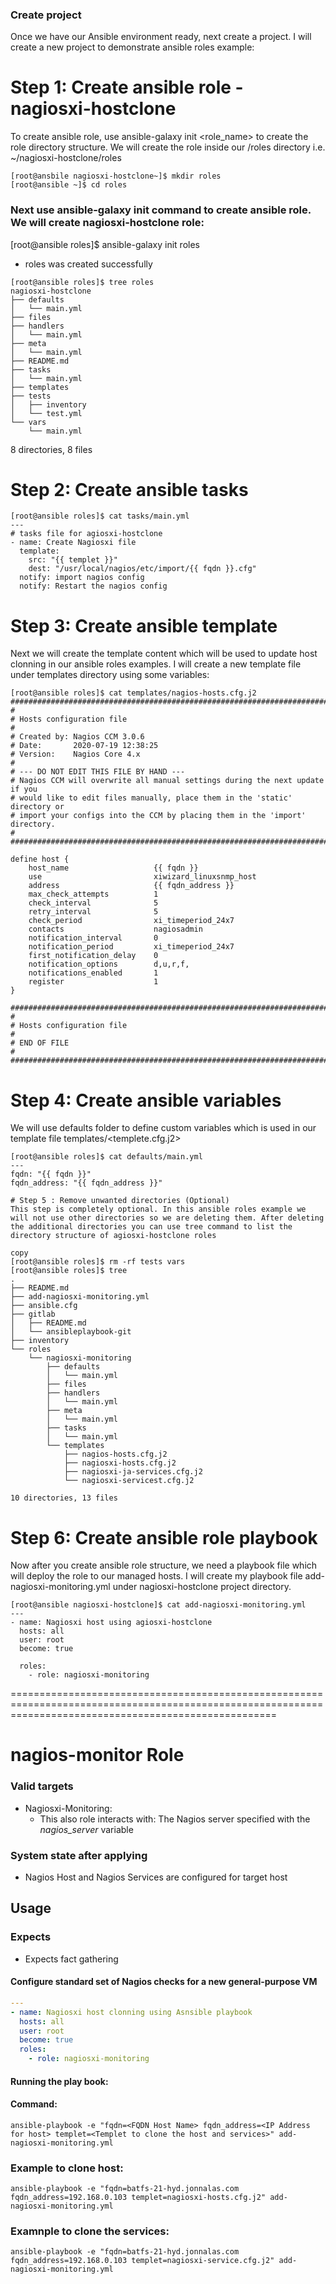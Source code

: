 ### Create project
Once we have our Ansible environment ready, next create a project. I will create a new project to demonstrate ansible roles example:

# Step 1: Create ansible role - nagiosxi-hostclone
To create ansible role, use ansible-galaxy init <role_name> to create the role directory structure.
We will create the role inside our <project>/roles directory i.e. ~/nagiosxi-hostclone/roles
```
[root@ansbile nagiosxi-hostclone~]$ mkdir roles
[root@ansible ~]$ cd roles
```
### Next use ansible-galaxy init command to create ansible role. We will create nagiosxi-hostclone role:

[root@ansible roles]$ ansible-galaxy init roles
- roles was created successfully
```
[root@ansible roles]$ tree roles
nagiosxi-hostclone
├── defaults
│   └── main.yml
├── files
├── handlers
│   └── main.yml
├── meta
│   └── main.yml
├── README.md
├── tasks
│   └── main.yml
├── templates
├── tests
│   ├── inventory
│   └── test.yml
└── vars
    └── main.yml
```
8 directories, 8 files

# Step 2: Create ansible tasks
```
[root@ansible roles]$ cat tasks/main.yml 
---
# tasks file for agiosxi-hostclone
- name: Create Nagiosxi file 
  template:
    src: "{{ templet }}"
    dest: "/usr/local/nagios/etc/import/{{ fqdn }}.cfg"
  notify: import nagios config
  notify: Restart the nagios config
```
# Step 3: Create ansible template

Next we will create the template content which will be used to update host clonning in our ansible roles examples. I will create a new template file under templates directory using some variables:
```
[root@ansible roles]$ cat templates/nagios-hosts.cfg.j2 
###############################################################################
#
# Hosts configuration file
#
# Created by: Nagios CCM 3.0.6
# Date:       2020-07-19 12:38:25
# Version:    Nagios Core 4.x
#
# --- DO NOT EDIT THIS FILE BY HAND --- 
# Nagios CCM will overwrite all manual settings during the next update if you 
# would like to edit files manually, place them in the 'static' directory or 
# import your configs into the CCM by placing them in the 'import' directory.
#
###############################################################################

define host {
    host_name                   {{ fqdn }}
    use                         xiwizard_linuxsnmp_host
    address                     {{ fqdn_address }}
    max_check_attempts          1
    check_interval              5
    retry_interval              5
    check_period                xi_timeperiod_24x7
    contacts                    nagiosadmin
    notification_interval       0
    notification_period         xi_timeperiod_24x7
    first_notification_delay    0
    notification_options        d,u,r,f,
    notifications_enabled       1
    register                    1
}

###############################################################################
#
# Hosts configuration file
#
# END OF FILE
#
###############################################################################
```
# Step 4: Create ansible variables

We will use defaults folder to define custom variables which is used in our template file templates/<templete.cfg.j2>
```
[root@ansible roles]$ cat defaults/main.yml 
---
fqdn: "{{ fqdn }}"
fqdn_address: "{{ fqdn_address }}"

# Step 5 : Remove unwanted directories (Optional)
This step is completely optional. In this ansible roles example we will not use other directories so we are deleting them. After deleting the additional directories you can use tree command to list the directory structure of agiosxi-hostclone roles

copy
[root@ansible roles]$ rm -rf tests vars
[root@ansible roles]$ tree
.
├── README.md
├── add-nagiosxi-monitoring.yml
├── ansible.cfg
├── gitlab
│   ├── README.md
│   └── ansibleplaybook-git
├── inventory
└── roles
    └── nagiosxi-monitoring
        ├── defaults
        │   └── main.yml
        ├── files
        ├── handlers
        │   └── main.yml
        ├── meta
        │   └── main.yml
        ├── tasks
        │   └── main.yml
        └── templates
            ├── nagios-hosts.cfg.j2
            ├── nagiosxi-hosts.cfg.j2
            ├── nagiosxi-ja-services.cfg.j2
            └── nagiosxi-servicest.cfg.j2

10 directories, 13 files

```
# Step 6: Create ansible role playbook

Now after you create ansible role structure, we need a playbook file which will deploy the role to our managed hosts. I will create my playbook file add-nagiosxi-monitoring.yml under nagiosxi-hostclone project directory.
```
[root@ansible nagiosxi-hostclone]$ cat add-nagiosxi-monitoring.yml 
---
- name: Nagiosxi host using agiosxi-hostclone
  hosts: all
  user: root
  become: true

  roles:
    - role: nagiosxi-monitoring
```
==========================================================================================================================================================

# nagios-monitor Role

### Valid targets

* Nagiosxi-Monitoring:
  * This also role interacts with: The Nagios server specified with the *nagios_server* variable

### System state after applying

* Nagios Host and Nagios Services are configured for target host

## Usage

### Expects

* Expects fact gathering

#### Configure standard set of Nagios checks for a new general-purpose VM

``` yaml
---
- name: Nagiosxi host clonning using Asnsible playbook
  hosts: all
  user: root
  become: true
  roles:
    - role: nagiosxi-monitoring
```

#### Running the play book:

#### Command:
```
ansible-playbook -e "fqdn=<FQDN Host Name> fqdn_address=<IP Address for host> templet=<Templet to clone the host and services>" add-nagiosxi-monitoring.yml
```
### Example to clone host:
```
ansible-playbook -e "fqdn=batfs-21-hyd.jonnalas.com fqdn_address=192.168.0.103 templet=nagiosxi-hosts.cfg.j2" add-nagiosxi-monitoring.yml
```
### Examnple to clone the services:
```
ansible-playbook -e "fqdn=batfs-21-hyd.jonnalas.com fqdn_address=192.168.0.103 templet=nagiosxi-service.cfg.j2" add-nagiosxi-monitoring.yml

```